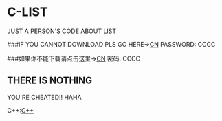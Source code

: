 # C-LIST
JUST A PERSON'S CODE ABOUT LIST

###IF YOU CANNOT DOWNLOAD PLS GO HERE→[CN](https://pan.baidu.com/s/1LimQW957PK7aGGDjTGNQoQ) PASSWORD: CCCC

###如果你不能下载请点击这里→[CN](https://pan.baidu.com/s/1LimQW957PK7aGGDjTGNQoQ) 密码: CCCC

## THERE IS NOTHING













YOU'RE CHEATED!! HAHA

C++:[C++](https://www.runoob.com/cplusplus/cpp-tutorial.html)
